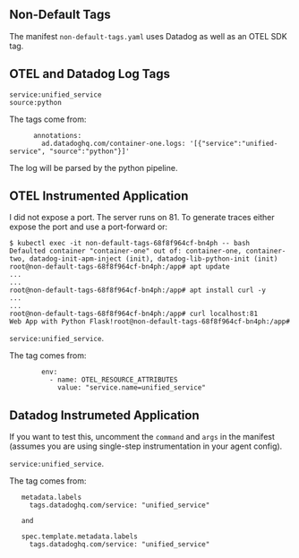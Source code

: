 Non-Default Tags
--

The manifest ```non-default-tags.yaml``` uses Datadog as well as an OTEL SDK tag.

OTEL and Datadog Log Tags
--

```service:unified_service```  
```source:python```  
  
The tags come from:  
  
```  
      annotations:  
        ad.datadoghq.com/container-one.logs: '[{"service":"unified-service", "source":"python"}]'
```  
  
The log will be parsed by the python pipeline.  
  
OTEL Instrumented Application
--

I did not expose a port.  The server runs on 81.  To generate traces either expose the port and use a port-forward or:  
  
```  
$ kubectl exec -it non-default-tags-68f8f964cf-bn4ph -- bash  
Defaulted container "container-one" out of: container-one, container-two, datadog-init-apm-inject (init), datadog-lib-python-init (init)  
root@non-default-tags-68f8f964cf-bn4ph:/app# apt update  
...  
...  
root@non-default-tags-68f8f964cf-bn4ph:/app# apt install curl -y  
...  
...  
root@non-default-tags-68f8f964cf-bn4ph:/app# curl localhost:81  
Web App with Python Flask!root@non-default-tags-68f8f964cf-bn4ph:/app#  
``` 
  
```service:unified_service```. 
  
The tag comes from:  
  
```  
        env:  
          - name: OTEL_RESOURCE_ATTRIBUTES  
            value: "service.name=unified_service"  
```  

  
Datadog Instrumeted Application
--
  
If you want to test this, uncomment the ```command``` and ```args``` in the manifest (assumes you are using single-step instrumentation in your agent config). 

```service:unified_service```. 
  
The tag comes from:  
  
```  
   metadata.labels  
     tags.datadoghq.com/service: "unified_service"  
  
   and
    
   spec.template.metadata.labels  
     tags.datadoghq.com/service: "unified_service"  
```

